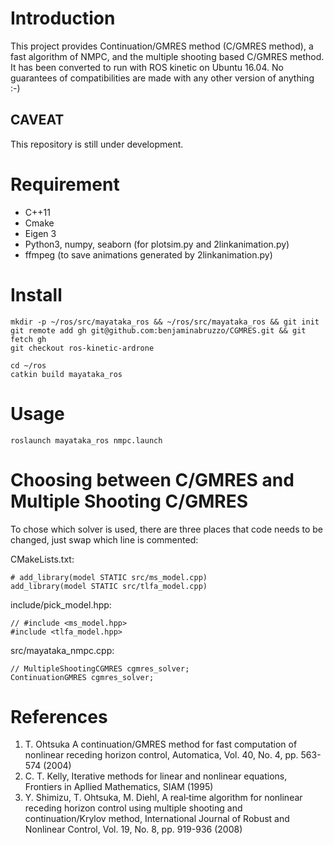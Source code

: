 # Introduction
This project provides Continuation/GMRES method (C/GMRES method), a fast algorithm of NMPC, and the multiple shooting based C/GMRES method.  It has been converted to run with ROS kinetic on Ubuntu 16.04.  No guarantees of compatibilities are made with any other version of anything :-)

## CAVEAT
This repository is still under development.


# Requirement
- C++11
- Cmake
- Eigen 3
- Python3, numpy, seaborn (for plotsim.py and 2linkanimation.py)
- ffmpeg (to save animations generated by 2linkanimation.py)

# Install
	mkdir -p ~/ros/src/mayataka_ros && ~/ros/src/mayataka_ros && git init
	git remote add gh git@github.com:benjaminabruzzo/CGMRES.git && git fetch gh
	git checkout ros-kinetic-ardrone
	
	cd ~/ros
	catkin build mayataka_ros

# Usage
	roslaunch mayataka_ros nmpc.launch

# Choosing between C/GMRES and Multiple Shooting C/GMRES
To chose which solver is used, there are three places that code needs to be changed, just swap which line is commented:

CMakeLists.txt:

	# add_library(model STATIC src/ms_model.cpp)
	add_library(model STATIC src/tlfa_model.cpp)

include/pick_model.hpp:

	// #include <ms_model.hpp>
	#include <tlfa_model.hpp>

src/mayataka_nmpc.cpp:

	// MultipleShootingCGMRES cgmres_solver;
	ContinuationGMRES cgmres_solver;


# References
1. T. Ohtsuka A continuation/GMRES method for fast computation of nonlinear receding horizon control, Automatica, Vol. 40, No. 4, pp. 563-574 (2004)
2. C. T. Kelly, Iterative methods for linear and nonlinear equations, Frontiers in Apllied Mathematics, SIAM (1995)
3. Y. Shimizu, T. Ohtsuka, M. Diehl, A real‐time algorithm for nonlinear receding horizon control using multiple shooting and continuation/Krylov method, International Journal of Robust and Nonlinear Control, Vol. 19, No. 8, pp. 919-936 (2008)
